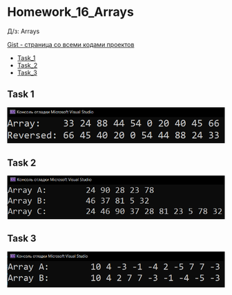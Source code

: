 
# Homework_16_Arrays
Д/з: Arrays

<a href="https://gist.github.com/SlavikArt/bf3df2084852cb24ed499b875255e05a">Gist - страница со всеми кодами проектов</a>

* [Task_1](Task_1)
* [Task_2](Task_2)
* [Task_3](Task_3)

<p align="center">
    <h2>Task 1</h2>
    <p></p>
    <img src="images/Task_1.png">
    <h2>Task 2</h2>
    <p></p>
    <img src="images/Task_2.png">
    <h2>Task 3</h2>
    <p></p>
    <img src="images/Task_3.png">
</p>